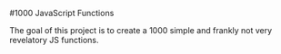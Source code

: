 #1000 JavaScript Functions

The goal of this project is to create a 1000 simple and frankly not very revelatory JS functions.
